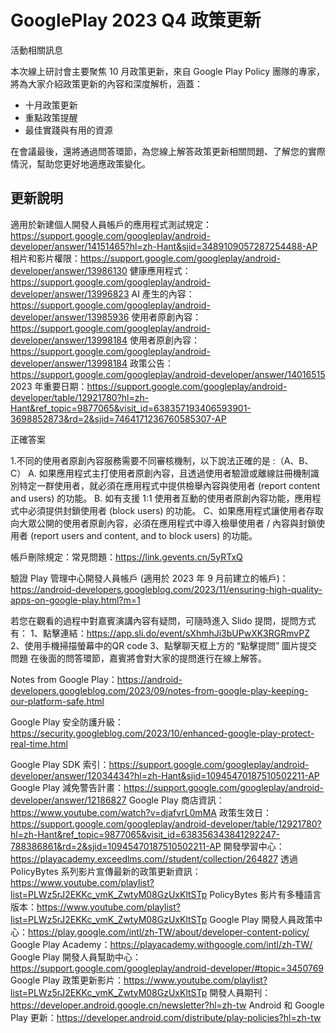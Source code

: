 # GooglePlay 2023 Q4 政策更新

活動相關訊息

本次線上研討會主要聚焦 10 月政策更新，來自 Google Play Policy 團隊的專家，將為大家介紹政策更新的內容和深度解析，涵蓋：

- 十月政策更新
- 重點政策提醒
- 最佳實踐與有用的資源

在會議最後，還將通過問答環節，為您線上解答政策更新相關問題、了解您的實際情況，幫助您更好地適應政策變化。

## 更新說明

適用於新建個人開發人員帳戶的應用程式測試規定：https://support.google.com/googleplay/android-developer/answer/14151465?hl=zh-Hant&sjid=3489109057287254488-AP
相片和影片權限：https://support.google.com/googleplay/android-developer/answer/13986130
健康應用程式：https://support.google.com/googleplay/android-developer/answer/13996823
AI 產生的內容：https://support.google.com/googleplay/android-developer/answer/13985936
使用者原創內容：https://support.google.com/googleplay/android-developer/answer/13998184
使用者原創內容：https://support.google.com/googleplay/android-developer/answer/13998184
政策公告：https://support.google.com/googleplay/android-developer/answer/14016515
2023 年重要日期：https://support.google.com/googleplay/android-developer/table/12921780?hl=zh-Hant&ref_topic=9877065&visit_id=638357193406593901-3698852873&rd=2&sjid=7464171236760585307-AP

正確答案

1.不同的使用者原創內容服務需要不同審核機制，以下說法正確的是 :（A、B、C）
A. 如果應用程式主打使用者原創內容，且透過使用者驗證或離線註冊機制識別特定一群使用者，就必須在應用程式中提供檢舉內容與使用者 (report content and users) 的功能。
B. 如有支援 1:1 使用者互動的使用者原創內容功能，應用程式中必須提供封鎖使用者 (block users) 的功能。
C、如果應用程式讓使用者存取向大眾公開的使用者原創內容，必須在應用程式中導入檢舉使用者 / 內容與封鎖使用者 (report users and content, and to block users) 的功能。

帳戶刪除規定：常見問題：https://link.gevents.cn/5yRTxQ

驗證 Play 管理中心開發人員帳戶 (適用於 2023 年 9 月前建立的帳戶)：https://android-developers.googleblog.com/2023/11/ensuring-high-quality-apps-on-google-play.html?m=1

若您在觀看的過程中對嘉賓演講內容有疑問，可隨時進入 Slido 提問，提問方式有：
1、點擊連結：https://app.sli.do/event/sXhmhJi3bUPwXK3RGRmvPZ 
2、使用手機掃描螢幕中的QR code
3、點擊聊天框上方的 “點擊提問” 圖片提交問題 在後面的問答環節，嘉賓將會對大家的提問進行在線上解答。


Notes from Google Play：https://android-developers.googleblog.com/2023/09/notes-from-google-play-keeping-our-platform-safe.html

Google Play 安全防護升級：https://security.googleblog.com/2023/10/enhanced-google-play-protect-real-time.html

Google Play SDK 索引：https://support.google.com/googleplay/android-developer/answer/12034434?hl=zh-Hant&sjid=10945470187510502211-AP
Google Play 減免警告計畫：https://support.google.com/googleplay/android-developer/answer/12186827
Google Play 商店資訊：https://www.youtube.com/watch?v=djafvrL0mMA
政策生效日：https://support.google.com/googleplay/android-developer/table/12921780?hl=zh-Hant&ref_topic=9877065&visit_id=638356343841292247-788386861&rd=2&sjid=10945470187510502211-AP
開發學習中心：https://playacademy.exceedlms.com//student/collection/264827
透過 PolicyBytes 系列影片宣傳最新的政策更新資訊：https://www.youtube.com/playlist?list=PLWz5rJ2EKKc_vmK_ZwtyM08GzUxKltSTp
PolicyBytes 影片有多種語言版本：https://www.youtube.com/playlist?list=PLWz5rJ2EKKc_vmK_ZwtyM08GzUxKltSTp
Google Play 開發人員政策中心：https://play.google.com/intl/zh-TW/about/developer-content-policy/
Google Play Academy：https://playacademy.withgoogle.com/intl/zh-TW/
Google Play 開發人員幫助中心：https://support.google.com/googleplay/android-developer/#topic=3450769
Google Play 政策更新影片：https://www.youtube.com/playlist?list=PLWz5rJ2EKKc_vmK_ZwtyM08GzUxKltSTp
開發人員期刊：https://developer.android.google.cn/newsletter?hl=zh-tw
Android 和 Google Play 更新：https://developer.android.com/distribute/play-policies?hl=zh-tw
